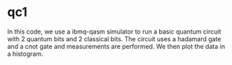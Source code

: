 # qc1
In this code, we use a ibmq-qasm simulator to run a basic quantum circuit with 2 quantum bits and 2 classical bits. The circuit uses a hadamard gate and a cnot gate and measurements are performed. We then plot the data in a histogram.
